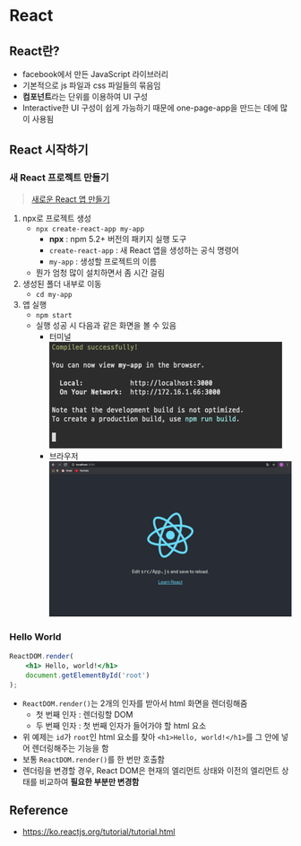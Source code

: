 # React

## React란?
* facebook에서 만든 JavaScript 라이브러리
* 기본적으로 js 파일과 css 파일들의 묶음임
* **컴포넌트**라는 단위를 이용하여 UI 구성
* Interactive한 UI 구성이 쉽게 가능하기 때문에 one-page-app을 만드는 데에 많이 사용됨

## React 시작하기
### 새 React 프로젝트 만들기
> [새로운 React 앱 만들기](https://ko.reactjs.org/docs/create-a-new-react-app.html#create-react-app)
1. npx로 프로젝트 생성  
    * `npx create-react-app my-app`
        * **npx** : npm 5.2+ 버전의 패키지 실행 도구
        * `create-react-app` : 새 React 앱을 생성하는 공식 명령어
        * `my-app` : 생성할 프로젝트의 이름
    * 뭔가 엄청 많이 설치하면서 좀 시간 걸림
2. 생성된 폴더 내부로 이동  
    * `cd my-app`
3. 앱 실행  
    * `npm start`
    * 실행 성공 시 다음과 같은 화면을 볼 수 있음
        * 터미널  
        ![react start terminal](/img/react_start_terminal.png)
        * 브라우저  
        ![react start browser](/img/react_start_browser.png)
### Hello World
```jsx
ReactDOM.render(
    <h1> Hello, world!</h1>
    document.getElementById('root')
);
```
* `ReactDOM.render()`는 2개의 인자를 받아서 html 화면을 렌더링해줌
    * 첫 번째 인자 : 렌더링할 DOM
    * 두 번째 인자 : 첫 번째 인자가 들어가야 할 html 요소
* 위 예제는 `id`가 `root`인 html 요소를 찾아 `<h1>Hello, world!</h1>`를 그 안에 넣어 렌더링해주는 기능을 함
* 보통 `ReactDOM.render()`를 한 번만 호출함
* 렌더링을 변경할 경우, React DOM은 현재의 엘리먼트 상태와 이전의 엘리먼트 상태를 비교하여 **필요한 부분만 변경함**

## Reference
* <https://ko.reactjs.org/tutorial/tutorial.html>